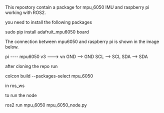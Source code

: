 This repostory contain a package for mpu_6050 IMU and raspberry pi working with ROS2.

you need to install the following packages

sudo pip install adafruit_mpu6050 board  


The connection between mpu6050 and raspberry pi is shown in the image below. 

pi ---- mpu6050
v3 ---> vn
GND --> GND
SCL --> SCL
SDA --> SDA

after cloning the repo run 

colcon build --packages-select mpu_6050

in ros_ws

to run the node 

ros2 run mpu_6050 mpu_6050_node.py

